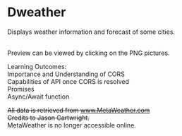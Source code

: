 # Dweather

Displays weather information and forecast of some cities.<br><br>

Preview can be viewed by clicking on the PNG pictures.

Learning Outcomes:<br>
Importance and Understanding of CORS<br>
Capabilities of API once CORS is resolved<br>
Promises<br>
Async/Await function

~~All data is retrieved from www.MetaWeather.com~~ <br>
~~Credits to Jason Cartwright.~~ <br>
MetaWeather is no longer accessible online.
